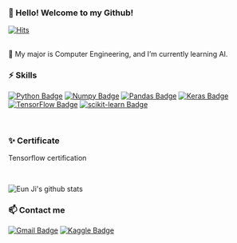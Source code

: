 ### 👋 Hello! Welcome to my Github! 
[![Hits](https://hits.seeyoufarm.com/api/count/incr/badge.svg?url=https%3A%2F%2Fgithub.com%2F4dv3ntur3%2Fhit-counter&count_bg=%2379C83D&title_bg=%23555555&icon=&icon_color=%23E7E7E7&title=hits&edge_flat=false)](https://hits.seeyoufarm.com)


<br />
🌱 My major is Computer Engineering, and I’m currently learning AI.
 
 



<br />

### ⚡ Skills
[![Python Badge](https://img.shields.io/badge/Python-3776AB?logo=Python&logoColor=white)]()
[![Numpy Badge](https://img.shields.io/badge/Numpy-013243?logo=Numpy&logoColor=white)]() 
[![Pandas Badge](https://img.shields.io/badge/pandas-150458?logo=pandas&logoColor=white)]() 
[![Keras Badge](https://img.shields.io/badge/Keras-D00000?logo=Keras&logoColor=white)]() 
[![TensorFlow Badge](https://img.shields.io/badge/TensorFlow-FF6F00?logo=TensorFlow&logoColor=white)]()
[![scikit-learn Badge](https://img.shields.io/badge/scikit-learn-F7931E?logo=scikit-learn&logoColor=white)]()
<!--[![C++ Badge](https://img.shields.io/badge/C++-blue.svg?style=flat&logo=c%2B%2B)]()-->



<br />

### ✨ Certificate
Tensorflow certification

<br />

<!--
**4dventur3/4dventur3** is a ✨ _special_ ✨ repository because its `README.md` (this file) appears on your GitHub profile.

Here are some ideas to get you started:

- 🔭 I’m currently working on ...
- 🌱 I’m currently learning Python, Machine Learning, Deep Learning
- 💬 Ask me about ...
- 📫 How to reach me: ...
- 😄 Pronouns: ...
- ⚡ Fun fact: ...
-->

![Eun Ji's github stats](https://github-readme-stats.vercel.app/api?username=4dv3ntur3&show_icons=true&theme=radical)

### 📫 Contact me
[![Gmail Badge](https://img.shields.io/badge/Gmail-d14836?logo=Gmail&logoColor=white&link=mailto:allyep13.07@gmail.com)](mailto:allyep13.07@gmail.com)
[![Kaggle Badge](https://img.shields.io/badge/Kaggle-20BEFF?logo=Kaggle&logoColor=white&link=https://www.kaggle.com/pejepej)](https://www.kaggle.com/pejepej)


